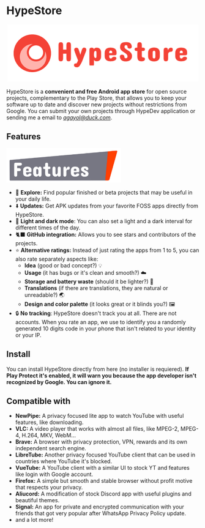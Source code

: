 # HypeStore
<p align="center">
  <img src="/assets/hypestore.logo.horizontal-1.PNG" width="500">
</p>

HypeStore is a **convenient and free Android app store** for open source projects, complementary to the Play Store, that allows you to keep your software up to date and discover new projects without restrictions from Google. You can submit your own projects through HypeDev application or sending me a email to *agayol@duck.com*.

## Features

<img src="/assets/Features_sign.PNG" width="300">

- 🧭 **Explore:** Find popular finished or beta projects that may be useful in your daily life.
- ⬇️ **Updates:** Get APK updates from your favorite FOSS apps directly from HypeStore.
- 🎨 **Light and dark mode**: You can also set a light and a dark interval for different times of the day.
- 🐈‍⬛ **GitHub integration:** Allows you to see stars and contributors of the projects.
- ⭐️ **Alternative ratings:** Instead of just rating the apps from 1 to 5, you can also rate separately aspects like:
  - **Idea** (good or bad concept?) 💡
  - **Usage** (it has bugs or it's clean and smooth?) ☁️
  - **Storage and battery waste** (should it be lighter?) 🔋
  - **Translations** (if there are translations, they are natural or unreadable?) 🌏
  - **Design and color palette** (it looks great or it blinds you?) 🖼
- 🔒 **No tracking**: HypeStore doesn't track you at all. There are not accounts. When you rate an app, we use to identify you a randomly generated 10 digits code in your phone that isn't related to your identity or your IP.

## Install

You can install HypeStore directly from here (no installer is requiered).
**If Play Protect it's enabled, it will warn you because the app developer isn't recognized by Google. You can ignore it.**

## Compatible with
 
- **NewPipe:** A privacy focused lite app to watch YouTube with useful features, like downloading.
- **VLC:** A video player that works with almost all files, like MPEG-2, MPEG-4, H.264, MKV, WebM...
- **Brave:** A browser with privacy protection, VPN, rewards and its own independent search engine.
- **LibreTube:** Another privacy focused YouTube client that can be used in countries where YouTube it's blocked.
- **VueTube:** A YouTube client with a similar UI to stock YT and features like login with Google account.
- **Firefox:** A simple but smooth and stable browser without profit motive that respects your privacy.
- **Aliucord:** A modification of stock Discord app with useful plugins and beautiful themes.
- **Signal:** An app for private and encrypted communication with your friends that got very popular after WhatsApp Privacy Policy update.
- and a lot more!
